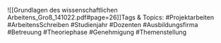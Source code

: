
![[Grundlagen des wissenschaftlichen Arbeitens_Groß_141022.pdf#page=26]]Tags & Topics:
   #Projektarbeiten
   #ArbeitensSchreiben
   #Studienjahr
   #Dozenten
   #Ausbildungsfirma
   #Betreuung
   #Theoriephase
   #Genehmigung
   #Themenstellung